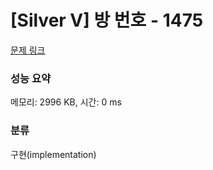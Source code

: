 # [Silver V] 방 번호 - 1475 

[문제 링크](https://www.acmicpc.net/problem/1475) 

### 성능 요약

메모리: 2996 KB, 시간: 0 ms

### 분류

구현(implementation)

